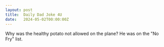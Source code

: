 ```yaml
---
layout: post
title:  Daily Dad Joke 4U
date:   2024-05-02T00:00:00Z
---
```

Why was the healthy potato not allowed on the plane? He was on the "No Fry" list.
